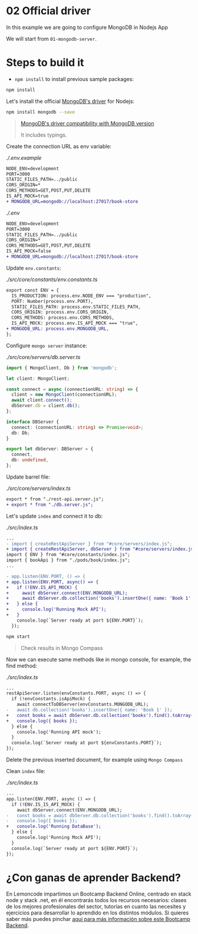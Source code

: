 # 02 Official driver

In this example we are going to configure MongoDB in Nodejs App

We will start from `01-mongodb-server`.

# Steps to build it

- `npm install` to install previous sample packages:

```bash
npm install

```

Let's install the official [MongoDB's driver](https://github.com/mongodb/node-mongodb-native) for Nodejs:

```bash
npm install mongodb --save

```

> [MongoDB's driver compatibility with MongoDB version](https://www.mongodb.com/docs/drivers/node/current/compatibility/)
>
> It includes typings.

Create the connection URL as env variable:

_./.env.example_

```diff
NODE_ENV=development
PORT=3000
STATIC_FILES_PATH=../public
CORS_ORIGIN=*
CORS_METHODS=GET,POST,PUT,DELETE
IS_API_MOCK=true
+ MONGODB_URL=mongodb://localhost:27017/book-store

```

_./.env_

```diff
NODE_ENV=development
PORT=3000
STATIC_FILES_PATH=../public
CORS_ORIGIN=*
CORS_METHODS=GET,POST,PUT,DELETE
IS_API_MOCK=false
+ MONGODB_URL=mongodb://localhost:27017/book-store

```

Update `env.constants`:

_./src/core/constants/env.constants.ts_

```diff
export const ENV = {
  IS_PRODUCTION: process.env.NODE_ENV === "production",
  PORT: Number(process.env.PORT),
  STATIC_FILES_PATH: process.env.STATIC_FILES_PATH,
  CORS_ORIGIN: process.env.CORS_ORIGIN,
  CORS_METHODS: process.env.CORS_METHODS,
  IS_API_MOCK: process.env.IS_API_MOCK === "true",
+ MONGODB_URL: process.env.MONGODB_URL,
};

```

Configure `mongo server` instance:

_./src/core/servers/db.server.ts_

```typescript
import { MongoClient, Db } from 'mongodb';

let client: MongoClient;

const connect = async (connectionURL: string) => {
  client = new MongoClient(connectionURL);
  await client.connect();
  dbServer.db = client.db();
};

interface DBServer {
  connect: (connectionURL: string) => Promise<void>;
  db: Db;
}

export let dbServer: DBServer = {
  connect,
  db: undefined,
};
```

Update barrel file:

_./src/core/servers/index.ts_

```diff
export * from "./rest-api.server.js";
+ export * from "./db.server.js";

```

Let's update `index` and connect it to db:

_./src/index.ts_

```diff
...
- import { createRestApiServer } from "#core/servers/index.js";
+ import { createRestApiServer, dbServer } from "#core/servers/index.js";
import { ENV } from "#core/constants/index.js";
import { bookApi } from "./pods/book/index.js";
...

- app.listen(ENV.PORT, () => {
+ app.listen(ENV.PORT, async() => {
+   if (!ENV.IS_API_MOCK) {
+     await dbServer.connect(ENV.MONGODB_URL);
+     await dbServer.db.collection('books').insertOne({ name: 'Book 1' });
+   } else {
+     console.log('Running Mock API');
+   }
    console.log(`Server ready at port ${ENV.PORT}`);
  });

```

```bash
npm start
```

> Check results in Mongo Compass

Now we can execute same methods like in mongo console, for example, the find method:

_./src/index.ts_

```diff
...
restApiServer.listen(envConstants.PORT, async () => {
  if (!envConstants.isApiMock) {
    await connectToDBServer(envConstants.MONGODB_URL);
-   await db.collection('books').insertOne({ name: 'Book 1' });
+   const books = await dbServer.db.collection('books').find().toArray();
+   console.log({ books });
  } else {
    console.log('Running API mock');
  }
  console.log(`Server ready at port ${envConstants.PORT}`);
});

```

Delete the previous inserted document, for example using `Mongo Compass`

Clean `index` file:

_./src/index.ts_

```diff
...
app.listen(ENV.PORT, async () => {
  if (!ENV.IS_IS_API_MOCK) {
    await dbServer.connect(ENV.MONGODB_URL);
-   const books = await dbServer.db.collection('books').find().toArray();
-   console.log({ books });
+   console.log('Running DataBase');
  } else {
    console.log('Running Mock API');
  }
  console.log(`Server ready at port ${ENV.PORT}`);
});

```

# ¿Con ganas de aprender Backend?

En Lemoncode impartimos un Bootcamp Backend Online, centrado en stack node y stack .net, en él encontrarás todos los recursos necesarios: clases de los mejores profesionales del sector, tutorías en cuanto las necesites y ejercicios para desarrollar lo aprendido en los distintos módulos. Si quieres saber más puedes pinchar [aquí para más información sobre este Bootcamp Backend](https://lemoncode.net/bootcamp-backend#bootcamp-backend/banner).
